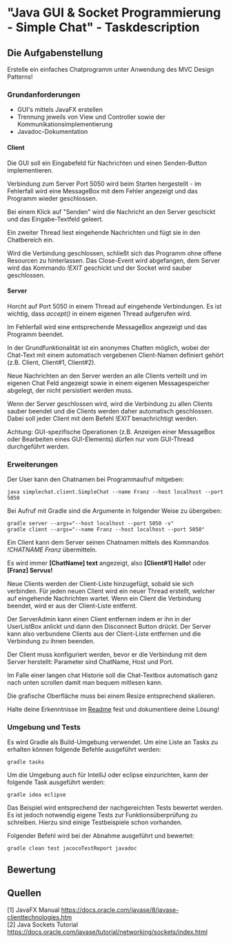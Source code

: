 # "Java GUI & Socket Programmierung - Simple Chat" - Taskdescription

## Die Aufgabenstellung
Erstelle ein einfaches Chatprogramm unter Anwendung des MVC Design Patterns!

### Grundanforderungen
* GUI's mittels JavaFX erstellen
* Trennung jeweils von View und Controller sowie der Kommunikationsimplementierung
* Javadoc-Dokumentation

#### Client
Die GUI soll ein Eingabefeld für Nachrichten und einen Senden-Button implementieren.

Verbindung zum Server Port 5050 wird beim Starten hergestellt -
im Fehlerfall wird eine MessageBox mit dem Fehler angezeigt und das Programm wieder geschlossen.

Bei einem Klick auf "Senden" wird die Nachricht an den Server geschickt und das Eingabe-Textfeld geleert.

Ein zweiter Thread liest eingehende Nachrichten und fügt sie in den Chatbereich ein.

Wird die Verbindung geschlossen, schließt sich das Programm ohne offene Resourcen zu hinterlassen.
Das Close-Event wird abgefangen, dem Server wird das Kommando *!EXIT* geschickt
und der Socket wird sauber geschlossen.

#### Server
Horcht auf Port 5050 in einem Thread auf eingehende Verbindungen. Es ist wichtig,
dass *accept()* in einem eigenen Thread aufgerufen wird.

Im Fehlerfall wird eine entsprechende MessageBox angezeigt und das Programm beendet.

In der Grundfunktionalität ist ein anonymes Chatten möglich, wobei der Chat-Text mit einem automatisch 
vergebenen Client-Namen definiert gehört (z.B. Client, Client#1, Client#2).

Neue Nachrichten an den Server werden an alle Clients verteilt und im eigenen Chat Feld angezeigt
sowie in einem eigenen Messagespeicher abgelegt, der nicht persistiert werden muss. 

Wenn der Server geschlossen wird, wird die Verbindung zu allen Clients sauber beendet
und die Clients werden daher automatisch geschlossen. Dabei soll jeder Client 
mit dem Befehl *!EXIT* benachrichtigt werden.

Achtung: GUI-spezifische Operationen (z.B. Anzeigen einer MessageBox oder Bearbeiten
eines GUI-Elements) dürfen nur vom GUI-Thread durchgeführt werden.

### Erweiterungen
Der User kann den Chatnamen bei Programmaufruf mitgeben:

    java simplechat.client.SimpleChat --name Franz --host localhost --port 5050

Bei Aufruf mit Gradle sind die Argumente in folgender Weise zu übergeben:

    gradle server --args="--host localhost --port 5050 -v"
    gradle client --args="--name Franz --host localhost --port 5050"

Ein Client kann dem Server seinen Chatnamen mittels des Kommandos *!CHATNAME Franz* übermitteln.

Es wird immer **[ChatName] text** angezeigt, also **[Client#1] Hallo!** oder **[Franz] Servus!**

Neue Clients werden der Client-Liste hinzugefügt, sobald sie sich verbinden.
Für jeden neuen Client wird ein neuer Thread erstellt, welcher auf eingehende Nachrichten wartet.
Wenn ein Client die Verbindung beendet, wird er aus der Client-Liste entfernt.

Der ServerAdmin kann einen Client entfernen indem er ihn in der UserListBox anlickt
und dann den Disconnect Button drückt. Der Server kann also verbundene Clients aus
der Client-Liste entfernen und die Verbindung zu ihnen beenden.

Der Client muss konfiguriert werden, bevor er die Verbindung mit dem Server herstellt:
Parameter sind ChatName, Host und Port.

Im Falle einer langen chat Historie soll die Chat-Textbox automatisch ganz
nach unten scrollen damit man bequem mitlesen kann.

Die grafische Oberfläche muss bei einem Resize entsprechend skalieren.

Halte deine Erkenntnisse im [Readme](README.md) fest und dokumentiere deine Lösung!

### Umgebung und Tests

Es wird Gradle als Build-Umgebung verwendet. Um eine Liste an Tasks zu erhalten können folgende Befehle ausgeführt werden:

    gradle tasks

Um die Umgebung auch für IntelliJ oder eclipse einzurichten, kann der folgende Task ausgeführt werden:

    gradle idea eclipse

Das Beispiel wird entsprechend der nachgereichten Tests bewertet werden.
Es ist jedoch notwendig eigene Tests zur Funktionsüberprüfung zu schreiben.
Hierzu sind einige Testbeispiele schon vorhanden.

Folgender Befehl wird bei der Abnahme ausgeführt und bewertet:

    gradle clean test jacocoTestReport javadoc

## Bewertung 

## Quellen
\[1] JavaFX Manual <https://docs.oracle.com/javase/8/javase-clienttechnologies.htm>  
\[2] Java Sockets Tutorial <https://docs.oracle.com/javase/tutorial/networking/sockets/index.html>
